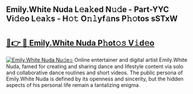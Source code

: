 ## Emily.White Nuda L𝚎a𝚔ed N𝚞𝚍e - Part-YYC Vi𝚍𝚎o L𝚎a𝚔s - H𝚘𝚝 O𝚗𝚕yf𝚊ns P𝚑𝚘tos sSTxW

# <h2><a href="http://kfaznw.oniu.top/?m=Emily.White+Nuda">🔗👉 🔴 Emily.White Nuda P𝚑ot𝚘𝚜 V𝚒d𝚎o</a></h2>

[![Emily.White Nuda Nu𝚍e𝚜](https://i.imgur.com/0qMVB7G.gif)](http://kfaznw.oniu.top/?m=Emily.White+Nuda)
Online entertainer and digital artist Emily.White Nuda, famed for creating and sharing dance and lifestyle content via solo and collaborative dance routines and short videos. The public persona of Emily.White Nuda is defined by its openness and sincerity, but the hidden aspects of his personal life remain a tantalizing enigma.  
